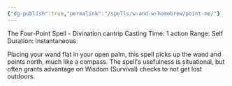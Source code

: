 ```yaml
---
{"dg-publish":true,"permalink":"/spells/w-and-w-homebrew/point-me/"}
---
```


The Four-Point Spell - Divination cantrip 
Casting Time: 1 action 
Range: Self 
Duration: Instantaneous 

Placing your wand flat in your open palm, this spell picks up the wand and points north, much like a compass. The spell's usefulness is situational, but often grants advantage on Wisdom (Survival) checks to not get lost outdoors.
